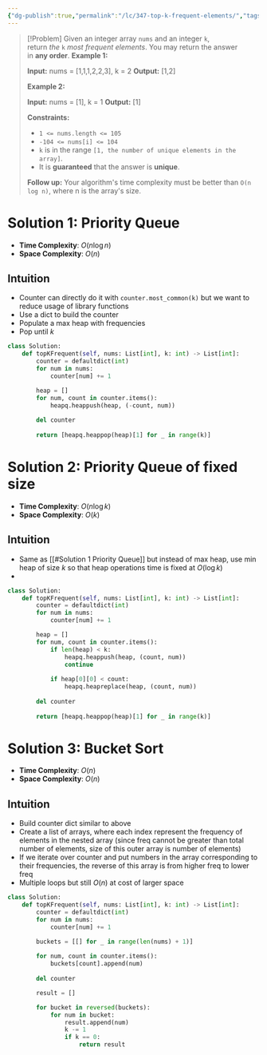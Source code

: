 ```yaml
---
{"dg-publish":true,"permalink":"/lc/347-top-k-frequent-elements/","tags":["array","priorityQueue","bucketSort"]}
---
```


>[!Problem]
>Given an integer array `nums` and an integer `k`, return _the_ `k` _most frequent elements_. You may return the answer in **any order**.
> **Example 1:**
> 
> **Input:** nums = [1,1,1,2,2,3], k = 2
> **Output:** [1,2]
> 
> **Example 2:**
> 
> **Input:** nums = [1], k = 1
> **Output:** [1]
> 
> **Constraints:**
> 
> - `1 <= nums.length <= 105`
> - `-104 <= nums[i] <= 104`
> - `k` is in the range `[1, the number of unique elements in the array]`.
> - It is **guaranteed** that the answer is **unique**.
> 
> **Follow up:** Your algorithm's time complexity must be better than `O(n log n)`, where n is the array's size.

# Solution 1: Priority Queue
- **Time Complexity**: $O(n \log{n})$
- **Space Complexity**: $O(n)$
## Intuition
- Counter can directly do it with `counter.most_common(k)` but we want to reduce usage of library functions
- Use a dict to build the counter
- Populate a max heap with frequencies
- Pop until $k$
```python
class Solution:
    def topKFrequent(self, nums: List[int], k: int) -> List[int]:
        counter = defaultdict(int)
        for num in nums:
            counter[num] += 1

        heap = []
        for num, count in counter.items():
            heapq.heappush(heap, (-count, num))
        
        del counter
        
        return [heapq.heappop(heap)[1] for _ in range(k)]
```
# Solution 2: Priority Queue of fixed size
- **Time Complexity**: $O(n \log{k})$
- **Space Complexity**: $O(k)$
## Intuition
- Same as [[#Solution 1 Priority Queue]] but instead of max heap, use min heap of size $k$ so that heap operations time is fixed at $O(\log{k})$
- 
```python
class Solution:
    def topKFrequent(self, nums: List[int], k: int) -> List[int]:
        counter = defaultdict(int)
        for num in nums:
            counter[num] += 1

        heap = []
        for num, count in counter.items():
            if len(heap) < k:
                heapq.heappush(heap, (count, num))
                continue
            
            if heap[0][0] < count:
                heapq.heapreplace(heap, (count, num))
        
        del counter
        
        return [heapq.heappop(heap)[1] for _ in range(k)]
```
# Solution 3: Bucket Sort
- **Time Complexity**: $O(n)$
- **Space Complexity**: $O(n)$
## Intuition
- Build counter dict similar to above
- Create a list of arrays, where each index represent the frequency of elements in the nested array (since freq cannot be greater than total number of elements, size of this outer array is number of elements)
- If we iterate over counter and put numbers in the array corresponding to their frequencies, the reverse of this array is from higher freq to lower freq
- Multiple loops but still $O(n)$ at cost of larger space
```python
class Solution:
    def topKFrequent(self, nums: List[int], k: int) -> List[int]:
        counter = defaultdict(int)
        for num in nums:
            counter[num] += 1

        buckets = [[] for _ in range(len(nums) + 1)]
        
        for num, count in counter.items():
            buckets[count].append(num)
        
        del counter

        result = []

        for bucket in reversed(buckets):
            for num in bucket:
                result.append(num)
                k -= 1
                if k == 0:
                    return result
```